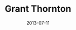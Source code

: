 ---
date: 2013-07-11
title: Grant Thornton
categories: bronze
logo: /assets/images/sponsors/GrantThornton_Logo-e1375456406740.jpg
www: http://www.grantthornton.com
---